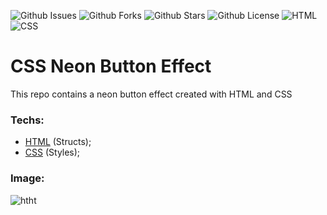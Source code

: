 ![Github Issues](https://img.shields.io/github/issues/programador404/CSS-NeonButtonEffect)
![Github Forks](https://img.shields.io/github/forks/programador404/CSS-NeonButtonEffect)
![Github Stars](https://img.shields.io/github/stars/programador404/CSS-NeonButtonEffect)
![Github License](https://img.shields.io/github/license/programador404/CSS-NeonButtonEffect)
![HTML](https://img.shields.io/badge/HTML-components-orange)
![CSS](https://img.shields.io/badge/CSS-styles-yellow)

# CSS Neon Button Effect
This repo contains a neon button effect created with HTML and CSS

### Techs:
- [HTML](https://developer.mozilla.org/pt-BR/docs/Web/HTML) (Structs); 
- [CSS](https://developer.mozilla.org/pt-BR/docs/Web/CSS) (Styles);

### Image:
![htht](https://user-images.githubusercontent.com/48457700/117521817-32f00000-af86-11eb-8746-7455970ca848.PNG)
